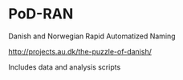 # PoD-RAN
Danish and Norwegian Rapid Automatized Naming

http://projects.au.dk/the-puzzle-of-danish/

Includes data and analysis scripts
